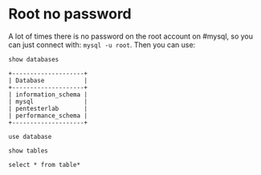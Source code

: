 # Root no password
A lot of times there is no password on the root account on #mysql, so you can just connect with: `mysql -u root`. Then you can use:

`show databases`

```
+--------------------+
| Database           |
+--------------------+
| information_schema |
| mysql              |
| pentesterlab       |
| performance_schema |
+--------------------+
```

`use database`

`show tables`

`select * from table*`



